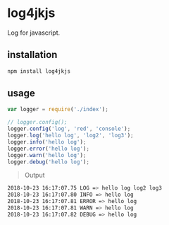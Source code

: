 # log4jkjs
Log for javascript.

## installation
```bash
npm install log4jkjs
```

## usage
```javascript
var logger = require('./index');

// logger.config();
logger.config('log', 'red', 'console');
logger.log('hello log', 'log2', 'log3');
logger.info('hello log');
logger.error('hello log');
logger.warn('hello log');
logger.debug('hello log');
```
> Output
```bash
2018-10-23 16:17:07.75 LOG => hello log log2 log3
2018-10-23 16:17:07.80 INFO => hello log
2018-10-23 16:17:07.81 ERROR => hello log
2018-10-23 16:17:07.81 WARN => hello log
2018-10-23 16:17:07.82 DEBUG => hello log
```